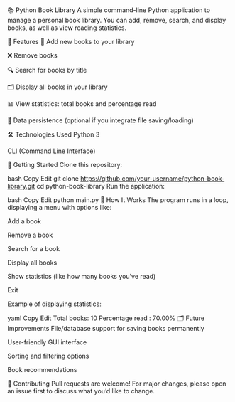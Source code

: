 📚 Python Book Library
A simple command-line Python application to manage a personal book library. You can add, remove, search, and display books, as well as view reading statistics.

🔧 Features
📖 Add new books to your library

❌ Remove books

🔍 Search for books by title

🗂️ Display all books in your library

📊 View statistics: total books and percentage read

💾 Data persistence (optional if you integrate file saving/loading)

🛠️ Technologies Used
Python 3

CLI (Command Line Interface)

🚀 Getting Started
Clone this repository:

bash
Copy
Edit
git clone https://github.com/your-username/python-book-library.git
cd python-book-library
Run the application:

bash
Copy
Edit
python main.py
🧠 How It Works
The program runs in a loop, displaying a menu with options like:

Add a book

Remove a book

Search for a book

Display all books

Show statistics (like how many books you've read)

Exit

Example of displaying statistics:

yaml
Copy
Edit
Total books: 10
Percentage read : 70.00%
🗂️ Future Improvements
File/database support for saving books permanently

User-friendly GUI interface

Sorting and filtering options

Book recommendations

🙌 Contributing
Pull requests are welcome! For major changes, please open an issue first to discuss what you’d like to change.
